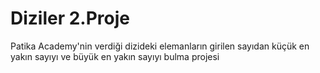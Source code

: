 # Diziler 2.Proje
Patika Academy'nin verdiği dizideki elemanların girilen sayıdan küçük en yakın sayıyı ve büyük en yakın sayıyı bulma projesi
